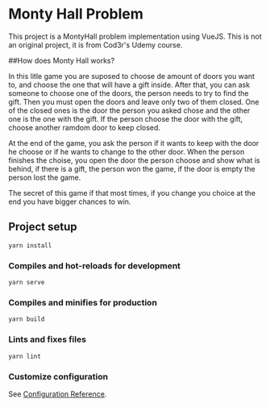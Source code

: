 # Monty Hall Problem 

This project is a MontyHall problem implementation using VueJS. This is not an original project, it is from Cod3r's Udemy course. 

##How does Monty Hall works? 

In this litle game you are suposed to choose de amount of doors you want to, and choose  the one that will have a gift inside.
After that, you can ask someone to choose one of the doors, the person needs to try to find the gift. 
Then you must open the doors and leave only two of them closed. One of the closed ones is the door the person you asked chose
and the other one is the one with the gift. If the person choose the door with the gift, choose another ramdom door to keep closed.

At the end of the game, you ask the person if it wants to keep with the door he choose or if he wants to change to the other door.
When the person finishes the choise, you open the door the person choose and show what is behind, if there is a gift, the person won the game, 
if the door is empty the person lost the game. 

The secret of this game if that most times, if you change you choice at the end you have bigger chances to win. 



## Project setup
```
yarn install
```

### Compiles and hot-reloads for development
```
yarn serve
```

### Compiles and minifies for production
```
yarn build
```

### Lints and fixes files
```
yarn lint
```

### Customize configuration
See [Configuration Reference](https://cli.vuejs.org/config/).
